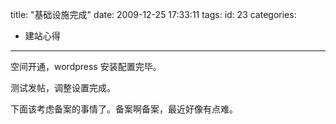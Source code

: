 title: "基础设施完成"
date: 2009-12-25 17:33:11
tags:
id: 23
categories:
  - 建站心得
---

空间开通，wordpress 安装配置完毕。

测试发帖，调整设置完成。

下面该考虑备案的事情了。备案啊备案，最近好像有点难。